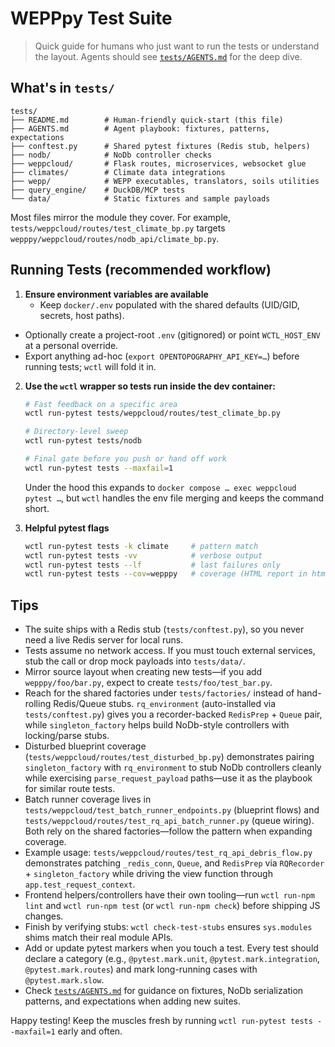 # WEPPpy Test Suite

> Quick guide for humans who just want to run the tests or understand the layout. Agents should see [`tests/AGENTS.md`](AGENTS.md) for the deep dive.

## What's in `tests/`

```
tests/
├── README.md        # Human-friendly quick-start (this file)
├── AGENTS.md        # Agent playbook: fixtures, patterns, expectations
├── conftest.py      # Shared pytest fixtures (Redis stub, helpers)
├── nodb/            # NoDb controller checks
├── weppcloud/       # Flask routes, microservices, websocket glue
├── climates/        # Climate data integrations
├── wepp/            # WEPP executables, translators, soils utilities
├── query_engine/    # DuckDB/MCP tests
└── data/            # Static fixtures and sample payloads
```

Most files mirror the module they cover. For example, `tests/weppcloud/routes/test_climate_bp.py` targets `wepppy/weppcloud/routes/nodb_api/climate_bp.py`.

## Running Tests (recommended workflow)

1. **Ensure environment variables are available**
   - Keep `docker/.env` populated with the shared defaults (UID/GID, secrets, host paths).
  - Optionally create a project-root `.env` (gitignored) or point `WCTL_HOST_ENV` at a personal override.
  - Export anything ad-hoc (`export OPENTOPOGRAPHY_API_KEY=…`) before running tests; `wctl` will fold it in.

2. **Use the `wctl` wrapper so tests run inside the dev container:**

   ```bash
   # Fast feedback on a specific area
   wctl run-pytest tests/weppcloud/routes/test_climate_bp.py

   # Directory-level sweep
   wctl run-pytest tests/nodb

   # Final gate before you push or hand off work
   wctl run-pytest tests --maxfail=1
   ```

   Under the hood this expands to `docker compose … exec weppcloud pytest …`, but `wctl` handles the env file merging and keeps the command short.

3. **Helpful pytest flags**

   ```bash
   wctl run-pytest tests -k climate     # pattern match
   wctl run-pytest tests -vv            # verbose output
   wctl run-pytest tests --lf           # last failures only
   wctl run-pytest tests --cov=wepppy   # coverage (HTML report in htmlcov/)
   ```

## Tips

- The suite ships with a Redis stub (`tests/conftest.py`), so you never need a live Redis server for local runs.
- Tests assume no network access. If you must touch external services, stub the call or drop mock payloads into `tests/data/`.
- Mirror source layout when creating new tests—if you add `wepppy/foo/bar.py`, expect to create `tests/foo/test_bar.py`.
- Reach for the shared factories under `tests/factories/` instead of hand-rolling Redis/Queue stubs. `rq_environment` (auto-installed via `tests/conftest.py`) gives you a recorder-backed `RedisPrep` + `Queue` pair, while `singleton_factory` helps build NoDb-style controllers with locking/parse stubs.
- Disturbed blueprint coverage (`tests/weppcloud/routes/test_disturbed_bp.py`) demonstrates pairing `singleton_factory` with `rq_environment` to stub NoDb controllers cleanly while exercising `parse_request_payload` paths—use it as the playbook for similar route tests.
- Batch runner coverage lives in `tests/weppcloud/test_batch_runner_endpoints.py` (blueprint flows) and `tests/weppcloud/routes/test_rq_api_batch_runner.py` (queue wiring). Both rely on the shared factories—follow the pattern when expanding coverage.
- Example usage: `tests/weppcloud/routes/test_rq_api_debris_flow.py` demonstrates patching `_redis_conn`, `Queue`, and `RedisPrep` via `RQRecorder` + `singleton_factory` while driving the view function through `app.test_request_context`.
- Frontend helpers/controllers have their own tooling—run `wctl run-npm lint` and `wctl run-npm test` (or `wctl run-npm check`) before shipping JS changes.
- Finish by verifying stubs: `wctl check-test-stubs` ensures `sys.modules` shims match their real module APIs.
- Add or update pytest markers when you touch a test. Every test should declare a category (e.g., `@pytest.mark.unit`, `@pytest.mark.integration`, `@pytest.mark.routes`) and mark long-running cases with `@pytest.mark.slow`.
- Check [`tests/AGENTS.md`](AGENTS.md) for guidance on fixtures, NoDb serialization patterns, and expectations when adding new suites.

Happy testing! Keep the muscles fresh by running `wctl run-pytest tests --maxfail=1` early and often.
